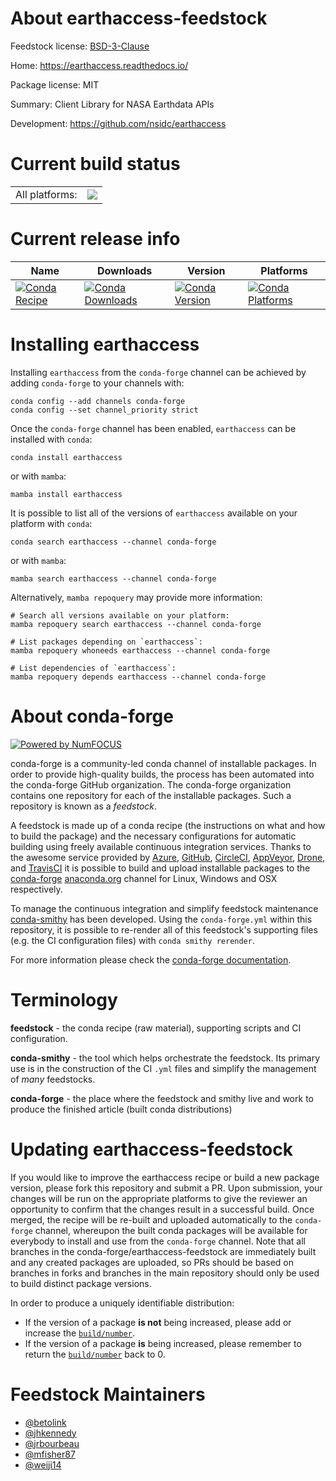 About earthaccess-feedstock
===========================

Feedstock license: [BSD-3-Clause](https://github.com/conda-forge/earthdata-feedstock/blob/main/LICENSE.txt)

Home: https://earthaccess.readthedocs.io/

Package license: MIT

Summary: Client Library for NASA Earthdata APIs

Development: https://github.com/nsidc/earthaccess

Current build status
====================


<table><tr><td>All platforms:</td>
    <td>
      <a href="https://dev.azure.com/conda-forge/feedstock-builds/_build/latest?definitionId=14302&branchName=main">
        <img src="https://dev.azure.com/conda-forge/feedstock-builds/_apis/build/status/earthdata-feedstock?branchName=main">
      </a>
    </td>
  </tr>
</table>

Current release info
====================

| Name | Downloads | Version | Platforms |
| --- | --- | --- | --- |
| [![Conda Recipe](https://img.shields.io/badge/recipe-earthaccess-green.svg)](https://anaconda.org/conda-forge/earthaccess) | [![Conda Downloads](https://img.shields.io/conda/dn/conda-forge/earthaccess.svg)](https://anaconda.org/conda-forge/earthaccess) | [![Conda Version](https://img.shields.io/conda/vn/conda-forge/earthaccess.svg)](https://anaconda.org/conda-forge/earthaccess) | [![Conda Platforms](https://img.shields.io/conda/pn/conda-forge/earthaccess.svg)](https://anaconda.org/conda-forge/earthaccess) |

Installing earthaccess
======================

Installing `earthaccess` from the `conda-forge` channel can be achieved by adding `conda-forge` to your channels with:

```
conda config --add channels conda-forge
conda config --set channel_priority strict
```

Once the `conda-forge` channel has been enabled, `earthaccess` can be installed with `conda`:

```
conda install earthaccess
```

or with `mamba`:

```
mamba install earthaccess
```

It is possible to list all of the versions of `earthaccess` available on your platform with `conda`:

```
conda search earthaccess --channel conda-forge
```

or with `mamba`:

```
mamba search earthaccess --channel conda-forge
```

Alternatively, `mamba repoquery` may provide more information:

```
# Search all versions available on your platform:
mamba repoquery search earthaccess --channel conda-forge

# List packages depending on `earthaccess`:
mamba repoquery whoneeds earthaccess --channel conda-forge

# List dependencies of `earthaccess`:
mamba repoquery depends earthaccess --channel conda-forge
```


About conda-forge
=================

[![Powered by
NumFOCUS](https://img.shields.io/badge/powered%20by-NumFOCUS-orange.svg?style=flat&colorA=E1523D&colorB=007D8A)](https://numfocus.org)

conda-forge is a community-led conda channel of installable packages.
In order to provide high-quality builds, the process has been automated into the
conda-forge GitHub organization. The conda-forge organization contains one repository
for each of the installable packages. Such a repository is known as a *feedstock*.

A feedstock is made up of a conda recipe (the instructions on what and how to build
the package) and the necessary configurations for automatic building using freely
available continuous integration services. Thanks to the awesome service provided by
[Azure](https://azure.microsoft.com/en-us/services/devops/), [GitHub](https://github.com/),
[CircleCI](https://circleci.com/), [AppVeyor](https://www.appveyor.com/),
[Drone](https://cloud.drone.io/welcome), and [TravisCI](https://travis-ci.com/)
it is possible to build and upload installable packages to the
[conda-forge](https://anaconda.org/conda-forge) [anaconda.org](https://anaconda.org/)
channel for Linux, Windows and OSX respectively.

To manage the continuous integration and simplify feedstock maintenance
[conda-smithy](https://github.com/conda-forge/conda-smithy) has been developed.
Using the ``conda-forge.yml`` within this repository, it is possible to re-render all of
this feedstock's supporting files (e.g. the CI configuration files) with ``conda smithy rerender``.

For more information please check the [conda-forge documentation](https://conda-forge.org/docs/).

Terminology
===========

**feedstock** - the conda recipe (raw material), supporting scripts and CI configuration.

**conda-smithy** - the tool which helps orchestrate the feedstock.
                   Its primary use is in the construction of the CI ``.yml`` files
                   and simplify the management of *many* feedstocks.

**conda-forge** - the place where the feedstock and smithy live and work to
                  produce the finished article (built conda distributions)


Updating earthaccess-feedstock
==============================

If you would like to improve the earthaccess recipe or build a new
package version, please fork this repository and submit a PR. Upon submission,
your changes will be run on the appropriate platforms to give the reviewer an
opportunity to confirm that the changes result in a successful build. Once
merged, the recipe will be re-built and uploaded automatically to the
`conda-forge` channel, whereupon the built conda packages will be available for
everybody to install and use from the `conda-forge` channel.
Note that all branches in the conda-forge/earthaccess-feedstock are
immediately built and any created packages are uploaded, so PRs should be based
on branches in forks and branches in the main repository should only be used to
build distinct package versions.

In order to produce a uniquely identifiable distribution:
 * If the version of a package **is not** being increased, please add or increase
   the [``build/number``](https://docs.conda.io/projects/conda-build/en/latest/resources/define-metadata.html#build-number-and-string).
 * If the version of a package **is** being increased, please remember to return
   the [``build/number``](https://docs.conda.io/projects/conda-build/en/latest/resources/define-metadata.html#build-number-and-string)
   back to 0.

Feedstock Maintainers
=====================

* [@betolink](https://github.com/betolink/)
* [@jhkennedy](https://github.com/jhkennedy/)
* [@jrbourbeau](https://github.com/jrbourbeau/)
* [@mfisher87](https://github.com/mfisher87/)
* [@weiji14](https://github.com/weiji14/)


